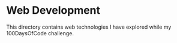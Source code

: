 # Web Development

This directory contains web technologies I have explored while my 100DaysOfCode challenge.
